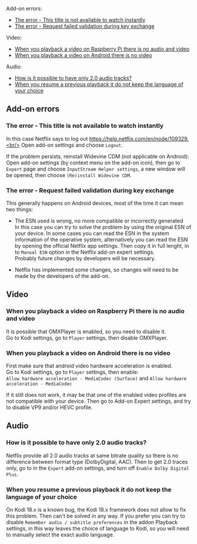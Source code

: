 Add-on errors:
* [The error - This title is not available to watch instantly](#The-error---This-title-is-not-available-to-watch-instantly)
* [The error - Request failed validation during key exchange](#The-error---Request-failed-validation-during-key-exchange)

Video:
* [When you playback a video on Raspberry Pi there is no audio and video](#When-you-playback-a-video-on-Raspberry-Pi-there-is-no-audio-and-video)
* [When you playback a video on Android there is no video](#When-you-playback-a-video-on-Android-there-is-no-video)

Audio:
* [How is it possible to have only 2.0 audio tracks?](#How-is-it-possible-to-have-only-20-audio-tracks)
* [When you resume a previous playback it do not keep the language of your choice](#When-you-resume-a-previous-playback-it-do-not-keep-the-language-of-your-choice)

## Add-on errors

### The error - This title is not available to watch instantly

In this case Netflix says to log out https://help.netflix.com/en/node/109329.<br/>
Open add-on settings and choose `Logout`.

If the problem persists, reinstall Widevine CDM (not applicable on Android):<br/>
Open add-on settings (by context menu on the add-on icon), then go to `Expert` page and choose `InputStream Helper settings`, a new window will be opened, then choose `(Re)install Widevine CDM`.

### The error - Request failed validation during key exchange

This generally happens on Android devices, most of the time it can mean two things:
- The ESN used is wrong, no more compatible or incorrectly generated<br/>
In this case you can try to solve the problem by using the original ESN of your device. In some cases you can read the ESN in the system information of the operative system, alternatively you can read the ESN by opening the official Netflix app settings. Then copy it in full lenght, in to `Manual ESN` option in the Netflix add-on expert settings.<br/>
Probably future changes by developers will be necessary.

- Netflix has implemented some changes, so changes will need to be made by the developers of the add-on.

## Video

### When you playback a video on Raspberry Pi there is no audio and video

It is possible that OMXPlayer is enabled, so you need to disable it.<br/>
Go to Kodi settings, go to `Player` settings, then disable OMXPlayer.

### When you playback a video on Android there is no video

First make sure that android video hardware acceleration is enabled.<br/>
Go to Kodi settings, go to `Player` settings, then enable:<br/>
`Allow hardware acceleration - MediaCodec (Surface)` and `Allow hardware acceleration - MediaCodec`

If it still does not work, it may be that one of the enabled video profiles are not compatible with your device.
Then go to Add-on Expert settings, and try to disable VP9 and/or HEVC profile.

## Audio

### How is it possible to have only 2.0 audio tracks?

Netflix provide all 2.0 audio tracks at same bitrate quality so there is no difference between format type (DolbyDigital, AAC).
Then to get 2.0 traces only, go to in the `Expert` add-on settings, and turn off `Enable Dolby Digital Plus`.

### When you resume a previous playback it do not keep the language of your choice

On Kodi 18.x is a known bug, the Kodi 18.x framework does not allow to fix this problem. Then can't be solved in any way.
If you prefer you can try to disable `Remember audio / subtitle preferences` in the addon Playback settings,
in this way leaves the choice of language to Kodi, so you will need to manually select the exact audio language.
